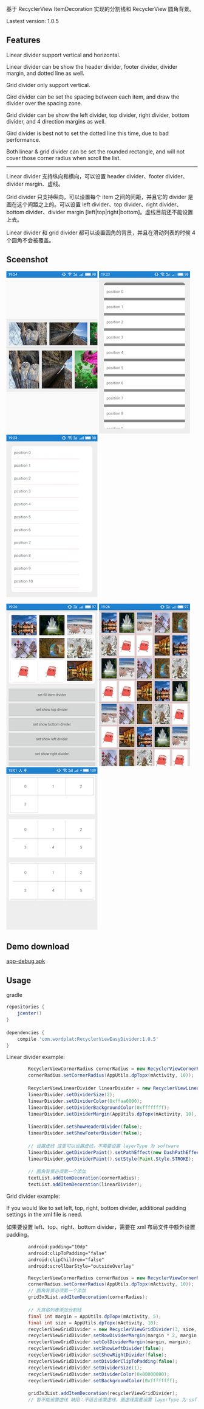 基于 RecyclerView ItemDecoration 实现的分割线和 RecyclerView 圆角背景。

Lastest version: 1.0.5

## Features

Linear divider support vertical and horizontal.

Linear divider can be show the header divider, footer divider, divider margin, and dotted line as well.

Grid divider only support vertical.

Gird divider can be set the spacing between each item, and draw the divider over the spacing zone.

Grid divider can be show the left divider, top divider, right divider, bottom divider, and 4 direction margins as well.

Gird divider is best not to set the dotted line this time, due to bad performance. 

Both linear & grid divider can be set the rounded rectangle, and will not cover those corner radius when scroll the list.

---

Linear divider 支持纵向和横向，可以设置 header divider、footer divider、divider margin、虚线。

Grid divider 只支持纵向，可以设置每个 item 之间的间距，并且它的 divider 是画在这个间距之上的。可以设置 left divider、top divider、right divider、bottom divider、divider margin [left|top|right|bottom]。虚线目前还不能设置上去。

Linear divider 和 grid divider 都可以设置圆角的背景，并且在滑动列表的时候 4 个圆角不会被覆盖。

## Sceenshot

![](screenshot/S70303-192419.jpg)    ![](screenshot/S70303-192329.jpg)    ![](screenshot/S70303-192342.jpg)

![](screenshot/S70303-19260513.jpg)    ![](screenshot/S70303-192616.jpg)    ![](screenshot/S70304-150102.jpg)

## Demo download

[app-debug.apk](https://github.com/wordplat/RecyclerViewEasyDivider/releases/download/v1.0.3/app-debug.apk)

## Usage

gradle

```groovy
repositories {
    jcenter()
}

dependencies {
    compile 'com.wordplat:RecyclerViewEasyDivider:1.0.5'
}
```

Linear divider example:

```java
        RecyclerViewCornerRadius cornerRadius = new RecyclerViewCornerRadius(textList);
        cornerRadius.setCornerRadius(AppUtils.dpTopx(mActivity, 10));

        RecyclerViewLinearDivider linearDivider = new RecyclerViewLinearDivider(mActivity, LinearLayoutManager.VERTICAL);
        linearDivider.setDividerSize(2);
        linearDivider.setDividerColor(0xffaa0000);
        linearDivider.setDividerBackgroundColor(0xffffffff);
        linearDivider.setDividerMargin(AppUtils.dpTopx(mActivity, 10), AppUtils.dpTopx(mActivity, 55));

        linearDivider.setShowHeaderDivider(false);
        linearDivider.setShowFooterDivider(false);

        // 设置虚线 这里可以设置虚线，不需要设置 layerType 为 software
        linearDivider.getDividerPaint().setPathEffect(new DashPathEffect(new float[] {4, 4}, 0));
        linearDivider.getDividerPaint().setStyle(Paint.Style.STROKE);

        // 圆角背景必须第一个添加
        textList.addItemDecoration(cornerRadius);
        textList.addItemDecoration(linearDivider);
```

Grid divider example:

If you would like to set left, top, right, bottom divider, additional padding settings in the xml file is need.

如果要设置 left、top、right、bottom divider，需要在 xml 布局文件中额外设置 padding。

```Xml
        android:padding="10dp"
        android:clipToPadding="false"
        android:clipChildren="false"
        android:scrollbarStyle="outsideOverlay"
```



```java
        RecyclerViewCornerRadius cornerRadius = new RecyclerViewCornerRadius(grid3x3List);
        cornerRadius.setCornerRadius(AppUtils.dpTopx(mActivity, 10));
        // 圆角背景必须第一个添加
        grid3x3List.addItemDecoration(cornerRadius);

        // 九宫格列表添加分割线
        final int margin = AppUtils.dpTopx(mActivity, 5);
        final int size = AppUtils.dpTopx(mActivity, 10);
        recyclerViewGridDivider = new RecyclerViewGridDivider(3, size, size);
        recyclerViewGridDivider.setRowDividerMargin(margin * 2, margin * 2);
        recyclerViewGridDivider.setColDividerMargin(margin, margin);
        recyclerViewGridDivider.setShowLeftDivider(false);
        recyclerViewGridDivider.setShowRightDivider(false);
        recyclerViewGridDivider.setDividerClipToPadding(false);
        recyclerViewGridDivider.setDividerSize(1);
        recyclerViewGridDivider.setDividerColor(0x88000000);
        recyclerViewGridDivider.setBackgroundColor(0xffffffff);

        grid3x3List.addItemDecoration(recyclerViewGridDivider);
        // 暂不能设置虚线 缺陷：不适合设置虚线，画虚线需要设置 layerType 为 software，滑动列表时性能低下
```

